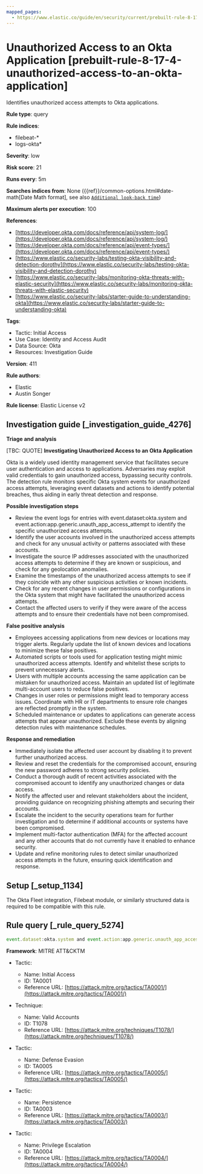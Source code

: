 ```yaml
---
mapped_pages:
  - https://www.elastic.co/guide/en/security/current/prebuilt-rule-8-17-4-unauthorized-access-to-an-okta-application.html
---
```


# Unauthorized Access to an Okta Application [prebuilt-rule-8-17-4-unauthorized-access-to-an-okta-application]

Identifies unauthorized access attempts to Okta applications.

**Rule type**: query

**Rule indices**:

* filebeat-*
* logs-okta*

**Severity**: low

**Risk score**: 21

**Runs every**: 5m

**Searches indices from**: None ({{ref}}/common-options.html#date-math[Date Math format], see also [`Additional look-back time`](docs-content://solutions/security/detect-and-alert/create-detection-rule.md#rule-schedule))

**Maximum alerts per execution**: 100

**References**:

* [https://developer.okta.com/docs/reference/api/system-log/](https://developer.okta.com/docs/reference/api/system-log/)
* [https://developer.okta.com/docs/reference/api/event-types/](https://developer.okta.com/docs/reference/api/event-types/)
* [https://www.elastic.co/security-labs/testing-okta-visibility-and-detection-dorothy](https://www.elastic.co/security-labs/testing-okta-visibility-and-detection-dorothy)
* [https://www.elastic.co/security-labs/monitoring-okta-threats-with-elastic-security](https://www.elastic.co/security-labs/monitoring-okta-threats-with-elastic-security)
* [https://www.elastic.co/security-labs/starter-guide-to-understanding-okta](https://www.elastic.co/security-labs/starter-guide-to-understanding-okta)

**Tags**:

* Tactic: Initial Access
* Use Case: Identity and Access Audit
* Data Source: Okta
* Resources: Investigation Guide

**Version**: 411

**Rule authors**:

* Elastic
* Austin Songer

**Rule license**: Elastic License v2

## Investigation guide [_investigation_guide_4276]

**Triage and analysis**

[TBC: QUOTE]
**Investigating Unauthorized Access to an Okta Application**

Okta is a widely used identity management service that facilitates secure user authentication and access to applications. Adversaries may exploit valid credentials to gain unauthorized access, bypassing security controls. The detection rule monitors specific Okta system events for unauthorized access attempts, leveraging event datasets and actions to identify potential breaches, thus aiding in early threat detection and response.

**Possible investigation steps**

* Review the event logs for entries with event.dataset:okta.system and event.action:app.generic.unauth_app_access_attempt to identify the specific unauthorized access attempts.
* Identify the user accounts involved in the unauthorized access attempts and check for any unusual activity or patterns associated with these accounts.
* Investigate the source IP addresses associated with the unauthorized access attempts to determine if they are known or suspicious, and check for any geolocation anomalies.
* Examine the timestamps of the unauthorized access attempts to see if they coincide with any other suspicious activities or known incidents.
* Check for any recent changes in user permissions or configurations in the Okta system that might have facilitated the unauthorized access attempts.
* Contact the affected users to verify if they were aware of the access attempts and to ensure their credentials have not been compromised.

**False positive analysis**

* Employees accessing applications from new devices or locations may trigger alerts. Regularly update the list of known devices and locations to minimize these false positives.
* Automated scripts or tools used for application testing might mimic unauthorized access attempts. Identify and whitelist these scripts to prevent unnecessary alerts.
* Users with multiple accounts accessing the same application can be mistaken for unauthorized access. Maintain an updated list of legitimate multi-account users to reduce false positives.
* Changes in user roles or permissions might lead to temporary access issues. Coordinate with HR or IT departments to ensure role changes are reflected promptly in the system.
* Scheduled maintenance or updates to applications can generate access attempts that appear unauthorized. Exclude these events by aligning detection rules with maintenance schedules.

**Response and remediation**

* Immediately isolate the affected user account by disabling it to prevent further unauthorized access.
* Review and reset the credentials for the compromised account, ensuring the new password adheres to strong security policies.
* Conduct a thorough audit of recent activities associated with the compromised account to identify any unauthorized changes or data access.
* Notify the affected user and relevant stakeholders about the incident, providing guidance on recognizing phishing attempts and securing their accounts.
* Escalate the incident to the security operations team for further investigation and to determine if additional accounts or systems have been compromised.
* Implement multi-factor authentication (MFA) for the affected account and any other accounts that do not currently have it enabled to enhance security.
* Update and refine monitoring rules to detect similar unauthorized access attempts in the future, ensuring quick identification and response.


## Setup [_setup_1134]

The Okta Fleet integration, Filebeat module, or similarly structured data is required to be compatible with this rule.


## Rule query [_rule_query_5274]

```js
event.dataset:okta.system and event.action:app.generic.unauth_app_access_attempt
```

**Framework**: MITRE ATT&CKTM

* Tactic:

    * Name: Initial Access
    * ID: TA0001
    * Reference URL: [https://attack.mitre.org/tactics/TA0001/](https://attack.mitre.org/tactics/TA0001/)

* Technique:

    * Name: Valid Accounts
    * ID: T1078
    * Reference URL: [https://attack.mitre.org/techniques/T1078/](https://attack.mitre.org/techniques/T1078/)

* Tactic:

    * Name: Defense Evasion
    * ID: TA0005
    * Reference URL: [https://attack.mitre.org/tactics/TA0005/](https://attack.mitre.org/tactics/TA0005/)

* Tactic:

    * Name: Persistence
    * ID: TA0003
    * Reference URL: [https://attack.mitre.org/tactics/TA0003/](https://attack.mitre.org/tactics/TA0003/)

* Tactic:

    * Name: Privilege Escalation
    * ID: TA0004
    * Reference URL: [https://attack.mitre.org/tactics/TA0004/](https://attack.mitre.org/tactics/TA0004/)



